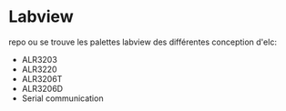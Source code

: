 # Labview


repo ou se trouve les palettes labview des différentes conception d'elc:
<ul>
  <li>ALR3203
  <li>ALR3220
  <li>ALR3206T
  <li>ALR3206D
  <li>Serial communication
